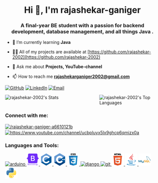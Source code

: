 <h1 align="center">Hi 👋, I'm rajashekar-ganiger</h1>
<h3 align="center">A final-year BE student with a passion for backend development, database management, and all things Java .</h3>

- 🌱 I’m currently learning **Java**

- 👨‍💻 All of my projects are available at [https://github.com/rajashekar-2002](https://github.com/rajashekar-2002)

- 💬 Ask me about **Projects, YouTube-channel**

- 📫 How to reach me **rajashekarganiger2002@gmail.com**

[![GitHub](https://img.shields.io/badge/GitHub-Profile-blue?style=flat-square&logo=github)](https://github.com/rajashekar-2002)
[![LinkedIn](https://img.shields.io/badge/LinkedIn-Profile-blue?style=flat-square&logo=linkedin)](https://www.linkedin.com/in/rajashekar-ganiger-a6610121b/)
[![Email](https://img.shields.io/badge/Email-Contact-red?style=flat-square&logo=gmail)](mailto:rajashekarganiger2002@gmail.com)



<div style="display: flex; justify-content: space-between;">
    <img src="https://github-readme-stats.vercel.app/api?username=rajashekar-2002&theme=highcontrast&show_icons=true&hide_border=false&count_private=true" alt="rajashekar-2002's Stats" style="width: 51%;">
    <img src="https://github-readme-stats.vercel.app/api/top-langs/?username=rajashekar-2002&theme=highcontrast&show_icons=true&hide_border=false&layout=compact" alt="rajashekar-2002's Top Languages" style="width: 39%; display: flex; justify-content: center;">
</div>


  


<h3 align="left">Connect with me:</h3>
<p align="left">
<a href="https://linkedin.com/in/rajashekar-ganiger-a6610121b" target="blank"><img align="center" src="https://raw.githubusercontent.com/rahuldkjain/github-profile-readme-generator/master/src/images/icons/Social/linked-in-alt.svg" alt="/rajashekar-ganiger-a6610121b" height="30" width="40" /></a>
<a href="https://www.youtube.com/c/https://www.youtube.com/channel/ucbpluyx5lx9ghcp6qmizx0a" target="blank"><img align="center" src="https://raw.githubusercontent.com/rahuldkjain/github-profile-readme-generator/master/src/images/icons/Social/youtube.svg" alt="https://www.youtube.com/channel/ucbpluyx5lx9ghcp6qmizx0a" height="30" width="40" /></a>
</p>

<h3 align="left">Languages and Tools:</h3>
<p align="left"> <a href="https://www.arduino.cc/" target="_blank" rel="noreferrer"> <img src="https://cdn.worldvectorlogo.com/logos/arduino-1.svg" alt="arduino" width="40" height="40"/> </a> <a href="https://getbootstrap.com" target="_blank" rel="noreferrer"> <img src="https://raw.githubusercontent.com/devicons/devicon/master/icons/bootstrap/bootstrap-plain-wordmark.svg" alt="bootstrap" width="40" height="40"/> </a> <a href="https://www.cprogramming.com/" target="_blank" rel="noreferrer"> <img src="https://raw.githubusercontent.com/devicons/devicon/master/icons/c/c-original.svg" alt="c" width="40" height="40"/> </a> <a href="https://www.w3schools.com/cpp/" target="_blank" rel="noreferrer"> <img src="https://raw.githubusercontent.com/devicons/devicon/master/icons/cplusplus/cplusplus-original.svg" alt="cplusplus" width="40" height="40"/> </a> <a href="https://www.w3schools.com/css/" target="_blank" rel="noreferrer"> <img src="https://raw.githubusercontent.com/devicons/devicon/master/icons/css3/css3-original-wordmark.svg" alt="css3" width="40" height="40"/> </a> <a href="https://www.djangoproject.com/" target="_blank" rel="noreferrer"> <img src="https://cdn.worldvectorlogo.com/logos/django.svg" alt="django" width="40" height="40"/> </a> <a href="https://git-scm.com/" target="_blank" rel="noreferrer"> <img src="https://www.vectorlogo.zone/logos/git-scm/git-scm-icon.svg" alt="git" width="40" height="40"/> </a> <a href="https://www.w3.org/html/" target="_blank" rel="noreferrer"> <img src="https://raw.githubusercontent.com/devicons/devicon/master/icons/html5/html5-original-wordmark.svg" alt="html5" width="40" height="40"/> </a> <a href="https://www.java.com" target="_blank" rel="noreferrer"> <img src="https://raw.githubusercontent.com/devicons/devicon/master/icons/java/java-original.svg" alt="java" width="40" height="40"/> </a> <a href="https://www.mysql.com/" target="_blank" rel="noreferrer"> <img src="https://raw.githubusercontent.com/devicons/devicon/master/icons/mysql/mysql-original-wordmark.svg" alt="mysql" width="40" height="40"/> </a> <a href="https://www.python.org" target="_blank" rel="noreferrer"> <img src="https://raw.githubusercontent.com/devicons/devicon/master/icons/python/python-original.svg" alt="python" width="40" height="40"/> </a> </p>




